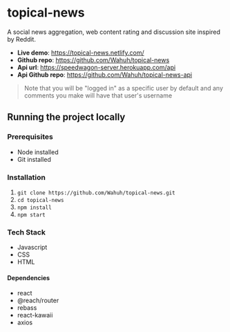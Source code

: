 # topical-news

A social news aggregation, web content rating and discussion site inspired by Reddit.

- **Live demo**: https://topical-news.netlify.com/
- **Github repo**: https://github.com/Wahuh/topical-news
- **Api url**: https://speedwagon-server.herokuapp.com/api
- **Api Github repo**: https://github.com/Wahuh/topical-news-api

> Note that you will be "logged in" as a specific user by default and any comments you make will have that user's username

## Running the project locally

### Prerequisites

- Node installed
- Git installed

### Installation

1. `git clone https://github.com/Wahuh/topical-news.git`
2. `cd topical-news`
3. `npm install`
4. `npm start`

### Tech Stack

* Javascript
* CSS
* HTML

#### Dependencies
* react
* @reach/router
* rebass
* react-kawaii
* axios

